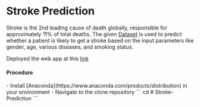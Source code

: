 # Stroke Prediction
Stroke is the 2nd leading cause of death globally, responsible for approximately 11% of
total deaths. The given <a href="https://docs.google.com/spreadsheets/d/e/2PACX-1vQBkbBa7swoXVRNgWzDQDhAFZDp_MvcAPusdQkE7y_FcFVx0SjCvXY8uIbzmsbX6hvOWXL1AjLjzjDq/pub?output=csv">Dataset<a> is used to predict whether a patient is likely to get a
stroke based on the input parameters like gender, age, various diseases, and smoking
status.
<br>
<div> Deployed the web app at this <a href = "https://share.streamlit.io/shrut26/stroke-prediction/main/app.py">link</a></div>

<h4>Procedure</h4>
 - Install [Anaconda](https://www.anaconda.com/products/distribution) in your environment
 - Navigate to the clone repository
 ```
 cd <project_directory_name> # Stroke-Prediction
 ```
  
